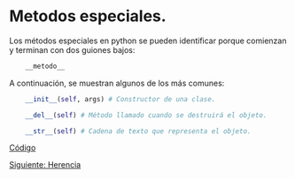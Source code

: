 # Metodos especiales.

Los métodos especiales en python se pueden identificar porque comienzan y terminan con dos guiones bajos:

```python
    __metodo__
```

A continuación, se muestran algunos de los más comunes:

```python
    __init__(self, args) # Constructor de una clase.

    __del__(self) # Método llamado cuando se destruirá el objeto.

    __str__(self) # Cadena de texto que representa el objeto.
```

[Código](/ObjCls/ejemploAuto.py)

[Siguiente: Herencia](/Herencia/Herencia.md)
